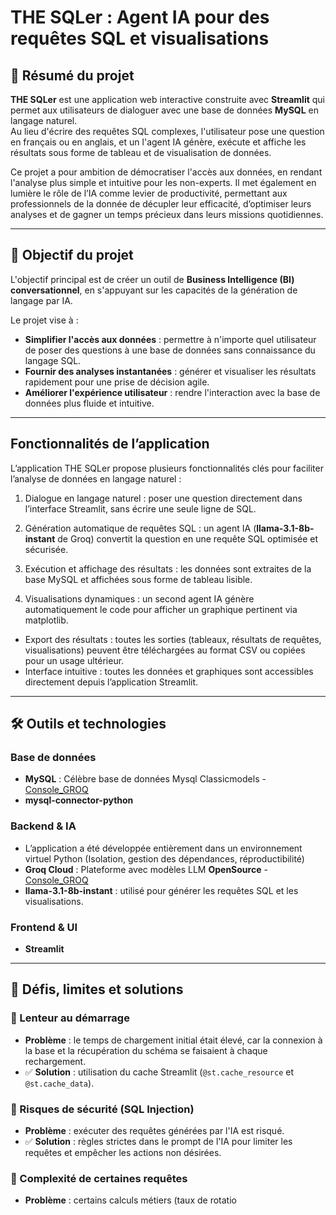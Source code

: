 # THE SQLer : Agent IA pour des requêtes SQL et visualisations  

## 📝 Résumé du projet  
**THE SQLer** est une application web interactive construite avec **Streamlit** qui permet aux utilisateurs de dialoguer avec une base de données **MySQL** en langage naturel.  
Au lieu d'écrire des requêtes SQL complexes, l'utilisateur pose une question en français ou en anglais, et un l'agent IA génère,
exécute et affiche les résultats sous forme de tableau et de visualisation de données.  

  Ce projet a pour ambition de démocratiser l'accès aux données, en rendant l'analyse plus simple et intuitive pour les non-experts.
Il met également en lumière le rôle de l’IA comme levier de productivité, permettant aux professionnels de la donnée de décupler leur efficacité, 
d’optimiser leurs analyses et de gagner un temps précieux dans leurs missions quotidiennes.

---

## 🎯 Objectif du projet  
L'objectif principal est de créer un outil de **Business Intelligence (BI) conversationnel**, en s'appuyant sur les capacités de la génération de langage par IA.  

Le projet vise à :  
- **Simplifier l'accès aux données** : permettre à n'importe quel utilisateur de poser des questions à une base de données sans connaissance du langage SQL.  
- **Fournir des analyses instantanées** : générer et visualiser les résultats rapidement pour une prise de décision agile.  
- **Améliorer l'expérience utilisateur** : rendre l'interaction avec la base de données plus fluide et intuitive.  

---

## Fonctionnalités de l’application

L’application THE SQLer propose plusieurs fonctionnalités clés pour faciliter l’analyse de données en langage naturel :

1. Dialogue en langage naturel : poser une question directement dans l’interface Streamlit, sans écrire une seule ligne de SQL.

2. Génération automatique de requêtes SQL : un agent IA (**llama-3.1-8b-instant** de Groq) convertit la question en une requête SQL optimisée et sécurisée.

3. Exécution et affichage des résultats : les données sont extraites de la base MySQL et affichées sous forme de tableau lisible.

4. Visualisations dynamiques : un second agent IA génère automatiquement le code pour afficher un graphique pertinent via matplotlib.

- Export des résultats : toutes les sorties (tableaux, résultats de requêtes, visualisations) peuvent être téléchargées au format CSV ou copiées pour un usage ultérieur.
- Interface intuitive : toutes les données et graphiques sont accessibles directement depuis l’application Streamlit.

---

## 🛠️ Outils et technologies  

### Base de données  
- **MySQL** : Célèbre base de données Mysql Classicmodels  - <a href ="https://github.com/ryusaki13/Classic-Models-Analysis-SQL-DataViz-/blob/main/Classic%20models%20tables.sql">Console_GROQ</a>
- **mysql-connector-python**

### Backend & IA 
- L’application a été développée entièrement dans un environnement virtuel Python (Isolation, gestion des dépendances, réproductibilité)
- **Groq Cloud** : Plateforme avec modèles LLM **OpenSource** - <a href ="https://console.groq.com/home">Console_GROQ</a> 
- **llama-3.1-8b-instant** : utilisé pour générer les requêtes SQL et les visualisations.
  
### Frontend & UI  
- **Streamlit**

---

## 🚧 Défis, limites et solutions  

### 🔹 Lenteur au démarrage  
- **Problème** : le temps de chargement initial était élevé, car la connexion à la base et la récupération du schéma se faisaient à chaque rechargement.  
- ✅ **Solution** : utilisation du cache Streamlit (`@st.cache_resource` et `@st.cache_data`).  

### 🔹 Risques de sécurité (SQL Injection)  
- **Problème** : exécuter des requêtes générées par l'IA est risqué.  
- ✅ **Solution** : règles strictes dans le prompt de l'IA pour limiter les requêtes et empêcher les actions non désirées.  

### 🔹 Complexité de certaines requêtes  
- **Problème** : certains calculs métiers (taux de rotatio
